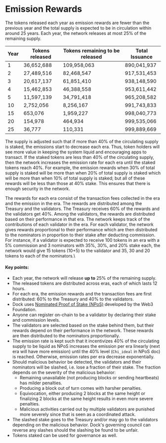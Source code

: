 # Emission Rewards

The tokens released each year as emission rewards are fewer than the previous year and the total supply is expected to be in circulation within around 25 years. Each year, the network releases at most 25% of the remaining supply.&#x20;

| Year | Tokens released | Tokens remaining to be released | Total Issuance |
| ---- | --------------- | ------------------------------- | -------------- |
| 1    | 36,652,688      | 109,958,063                     | 890,041,937    |
| 2    | 27,489,516      | 82,468,547                      | 917,531,453    |
| 3    | 20,617,137      | 61,851,410                      | 938,148,590    |
| 4    | 15,462,853      | 46,388,558                      | 953,611,442    |
| 5    | 11,597,139      | 34,791,418                      | 965,208,582    |
| 10   | 2,752,056       | 8,256,167                       | 991,743,833    |
| 15   | 653,076         | 1,959,227                       | 998,040,773    |
| 20   | 154,978         | 464,934                         | 999,535,066    |
| 25   | 36,777          | 110,331                         | 999,889,669    |

The supply is adjusted such that if more than 40% of the circulating supply is staked, the emissions start to decrease each era. Thus, token holders will see more value in keeping the system liquid and encouraging apps to transact. If the staked tokens are less than 40% of the circulating supply, then the network increases the emission rate for each era until the staked tokens reach 40%. For example, the emission rewards when 30% of total supply is staked will be more than when 20% of total supply is staked which will be more than when 10% of total supply is staked; but all of these rewards will be less than those at 40% stake. This ensures that there is enough security in the network.&#x20;

The rewards for each era consist of the transaction fees collected in the era and the emission in the era. The rewards are distributed among the Treasury and the validators. The Treasury receives 60% of the rewards and the validators get 40%. Among the validators, the rewards are distributed based on their performance in that era. The network keeps track of the contributions of each validator in the era. For each validator, the network gives rewards proportional to their performance which are then distributed to the nominators in proportion to their stake after deducting commission. For instance, if a validator is expected to receive 100 tokens in an era with a 5% commission and 3 nominators with 35%, 30%, and 20% stake each, the network would give 15 tokens (10+5) to the validator and 35, 30 and 20 tokens to each of the nominators.\


#### **Key points:**

* Each year, the network will release **up to** 25% of the remaining supply.
* The released tokens are distributed across eras, each of which lasts 12 hours.
* For each era, the emission rewards and the transaction fees are first distributed: 60% to the Treasury and 40% to the validators.
* Dock uses [Nominated Proof of Stake (NPoS)](https://w3f-research.readthedocs.io/en/latest/polkadot/overview/2-token-economics.html) developed by the Web3 Foundation.
* Anyone can register on-chain to be a validator by declaring their stake and commission levels.
* The validators are selected based on the stake behind them, but their rewards depend on their performance in the network. These rewards are then distributed to the nominators proportionally.
* The emission rate is kept such that it incentivizes 40% of the circulating supply to be liquid as NPoS increases the emission per era linearly (next era will have more emission) until the 40% level (`Chi_ideal` in NPoS doc) is reached. Otherwise, emission rates per era decrease exponentially.
* Should malicious behavior be detected, the validators and their nominators will be slashed, i.e. lose a fraction of their stake. The fraction depends on the severity of the malicious behavior:
  * Remaining unavailable (not producing blocks or sending heartbeats) has milder penalties.
  * Producing a block out of turn comes with harsher penalties.
  * Equivocation, either producing 2 blocks at the same height or finalizing 2 blocks at the same height results in even more severe penalties.
  * Malicious activities carried out by multiple validators are punished more severely since that is seen as a coordinated attack.
* The slashed stake goes to the Treasury and/or may go to the validators depending on the malicious behavior. Dock's governing council can reverse any slashes should the slashing be found to be unfair.
* Tokens staked can be used for governance as well.
